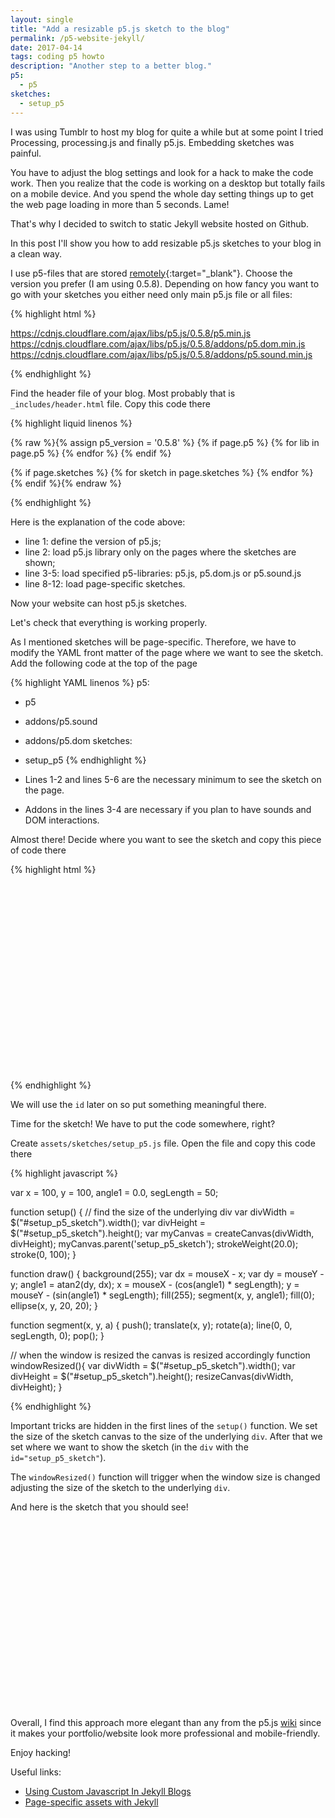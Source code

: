 ```yaml
---
layout: single
title: "Add a resizable p5.js sketch to the blog"
permalink: /p5-website-jekyll/
date: 2017-04-14
tags: coding p5 howto
description: "Another step to a better blog."
p5:
  - p5
sketches:
  - setup_p5
---
```


I was using Tumblr to host my blog for quite a while but at some point I tried Processing, processing.js and finally p5.js. Embedding sketches was painful.

You have to adjust the blog settings and look for a hack to make the code work. Then you realize that the code is working on a desktop but totally fails on a mobile device. And you spend the whole day setting things up to get the web page loading in more than 5 seconds. Lame!

That's why I decided to switch to static Jekyll website hosted on Github.

In this post I'll show you how to add resizable p5.js sketches to your blog in a clean way.

I use p5-files that are stored [remotely](https://cdnjs.com/libraries/p5.js){:target="\_blank"}. Choose the version you prefer (I am using 0.5.8). Depending on how fancy you want to go with your sketches you either need only main p5.js file or all files:

{% highlight html %}

https://cdnjs.cloudflare.com/ajax/libs/p5.js/0.5.8/p5.min.js
https://cdnjs.cloudflare.com/ajax/libs/p5.js/0.5.8/addons/p5.dom.min.js
https://cdnjs.cloudflare.com/ajax/libs/p5.js/0.5.8/addons/p5.sound.min.js

{% endhighlight %}

Find the header file of your blog. Most probably that is `_includes/header.html` file. Copy this code there

{% highlight liquid linenos %}

{% raw %}{% assign p5_version = '0.5.8' %}
{% if page.p5 %}
  {% for lib in page.p5 %}
    <script src="https://cdnjs.cloudflare.com/ajax/libs/p5.js/{{ p5_version }}/{{ lib }}.min.js"></script>
  {% endfor %}
{% endif %}

{% if page.sketches %}
  {% for sketch in page.sketches %}
    <script src='/assets/sketches/{{ sketch }}.js' type="text/javascript"></script>
  {% endfor %}
{% endif %}{% endraw %}

{% endhighlight %}

Here is the explanation of the code above:  
  - line 1: define the version of p5.js;
  - line 2: load p5.js library only on the pages where the sketches are shown;
  - line 3-5: load specified p5-libraries: p5.js, p5.dom.js or p5.sound.js
  - line 8-12: load page-specific sketches.

Now your website can host p5.js sketches.

Let's check that everything is working properly.

As I mentioned sketches will be page-specific. Therefore, we have to modify the YAML front matter of the page where we want to see the sketch. Add the following code at the top of the page

{% highlight YAML linenos %}
p5:
  - p5
  - addons/p5.sound
  - addons/p5.dom
sketches:
  - setup_p5
{% endhighlight %}

  - Lines 1-2 and lines 5-6 are the necessary minimum to see the sketch on the page.
  - Addons in the lines 3-4 are necessary if you plan to have sounds and DOM interactions.

Almost there! Decide where you want to see the sketch and copy this piece of code there

{% highlight html %}

<div id="setup_p5_sketch" style="height: 300px; position:relative;" ></div>

{% endhighlight %}

We will use the `id` later on so put something meaningful there.

Time for the sketch! We have to put the code somewhere, right?

Create `assets/sketches/setup_p5.js` file. Open the file and copy this code there

{% highlight javascript %}

var x = 100,
  y = 100,
  angle1 = 0.0,
  segLength = 50;

function setup() {
  // find the size of the underlying div
  var divWidth = $("#setup_p5_sketch").width();
  var divHeight = $("#setup_p5_sketch").height();
  var myCanvas = createCanvas(divWidth, divHeight);
  myCanvas.parent('setup_p5_sketch');
  strokeWeight(20.0);
  stroke(0, 100);
}

function draw() {
  background(255);
  var dx = mouseX - x;
  var dy = mouseY - y;
  angle1 = atan2(dy, dx);
  x = mouseX - (cos(angle1) * segLength);
  y = mouseY - (sin(angle1) * segLength);
  fill(255);
  segment(x, y, angle1);
  fill(0);
  ellipse(x, y, 20, 20);
}

function segment(x, y, a) {
  push();
  translate(x, y);
  rotate(a);
  line(0, 0, segLength, 0);
  pop();
}

// when the window is resized the canvas is resized accordingly
function windowResized(){
  var divWidth = $("#setup_p5_sketch").width();
  var divHeight = $("#setup_p5_sketch").height();
  resizeCanvas(divWidth, divHeight);
}

{% endhighlight %}

Important tricks are hidden in the first lines of the `setup()` function.
We set the size of the sketch canvas to the size of the underlying `div`. After that we set where we want to show the sketch (in the `div` with the `id="setup_p5_sketch"`).

The `windowResized()` function will trigger when the window size is changed adjusting the size of the sketch to the underlying `div`.

And here is the sketch that you should see!

<div id="setup_p5_sketch" style="height: 300px; position:relative;" ></div>

Overall, I find this approach more elegant than any from the p5.js [wiki](https://github.com/processing/p5.js/wiki/Embedding-p5.js) since it makes your portfolio/website look more professional and mobile-friendly.

Enjoy hacking!

Useful links:  
  - [Using Custom Javascript In Jekyll Blogs](http://blog.emmatosch.com/2016/03/09/using-custom-javascript-in-jekyll-blogs.html)
  - [Page-specific assets with Jekyll](http://mattgemmell.com/page-specific-assets-with-jekyll/)
